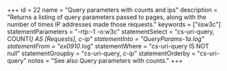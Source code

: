 +++
id = 22
name = "Query parameters with counts and ips"
description = "Returns a listing of query parameters passed to pages, along with the number of times IP addresses made those requests."
keywords = ["iisw3c"]
statementParameters = "-rtp:-1 -o:w3c"
statementSelect = "cs-uri-query, COUNT(*) AS [Requests], c-ip"
statementInto = "QueryParams-1a.log"
statementFrom = "ex0910*.log"
statementWhere = "cs-uri-query IS NOT null"
statementGroupby = "cs-uri-query, c-ip"
statementOrderby = "cs-uri-query"
notes = "See also Query parameters with counts."
+++

